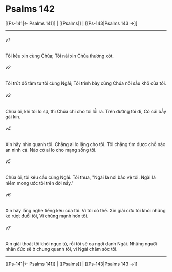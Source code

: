 # Psalms 142

[[Ps-141|← Psalms 141]] | [[Psalms]] | [[Ps-143|Psalms 143 →]]
***



###### v1 
Tôi kêu xin cùng Chúa; Tôi nài xin Chúa thương xót. 

###### v2 
Tôi trút đổ tâm tư tôi cùng Ngài; Tôi trình bày cùng Chúa nỗi sầu khổ của tôi. 

###### v3 
Chúa ôi, khi tôi lo sợ, thì Chúa chỉ cho tôi lối ra. Trên đường tôi đi, Có cái bẫy gài kín. 

###### v4 
Xin hãy nhìn quanh tôi. Chẳng ai lo lắng cho tôi. Tôi chẳng tìm được chỗ nào an ninh cả. Nào có ai lo cho mạng sống tôi. 

###### v5 
Chúa ôi, tôi kêu cầu cùng Ngài. Tôi thưa, "Ngài là nơi bảo vệ tôi. Ngài là niềm mong ước tôi trên đời nầy." 

###### v6 
Xin hãy lắng nghe tiếng kêu của tôi. Vì tôi cô thế. Xin giải cứu tôi khỏi những kẻ rượt đuổi tôi, Vì chúng mạnh hơn tôi. 

###### v7 
Xin giải thoát tôi khỏi ngục tù, rồi tôi sẽ ca ngợi danh Ngài. Những người nhân đức sẽ ở chung quanh tôi, vì Ngài chăm sóc tôi.

***
[[Ps-141|← Psalms 141]] | [[Psalms]] | [[Ps-143|Psalms 143 →]]

